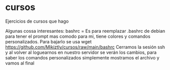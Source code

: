 # cursos
 Ejercicios de cursos que hago

Algunas cossa interesantes:
bashrc = Es para reemplazar .bashrc de debian para tener el prompt mas comodo para mi, tiene colores y comandos personalizados. Para bajarlo se usa wget https://github.com/Mikiztly/cursos/raw/main/bashrc
Cerramos la sesión ssh y al volver al loguearnos en nuestro servidor se verán los cambios, para saber los comandos personalizados simplemente mostramos el archivo y vamos al final
